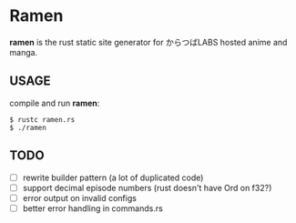 
# Ramen

**ramen** is the rust static site generator for からつばLABS hosted anime
and manga.

## USAGE

compile and run **ramen**:
```
$ rustc ramen.rs
$ ./ramen
```

## TODO

- [ ] rewrite builder pattern (a lot of duplicated code)
- [ ] support decimal episode numbers (rust doesn't have Ord on f32?)
- [ ] error output on invalid configs
- [ ] better error handling in commands.rs
